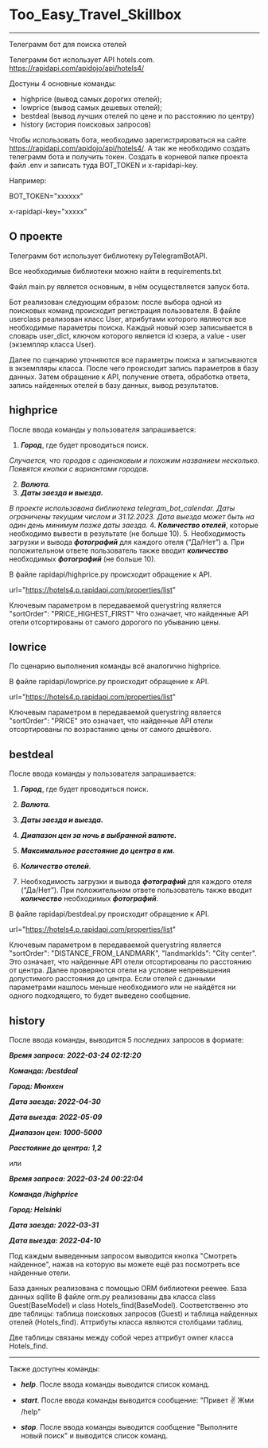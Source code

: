 <h1>Too_Easy_Travel_Skillbox</h1>

***

Телеграмм бот для поиска отелей

Телеграмм бот использует API hotels.com. https://rapidapi.com/apidojo/api/hotels4/

Достуны 4 основные команды:
- highprice (вывод самых дорогих отелей);
- lowprice (вывод самых дешевых отелей);
- bestdeal (вывод лучших отелей по цене и по расстоянию по центру)
- history (история поисковых запросов)

Чтобы использовать бота, необходимо зарегистрироваться на сайте https://rapidapi.com/apidojo/api/hotels4/.
А так же необходимо создать телеграмм бота и получить токен.
Создать в корневой папке проекта файл .env и записать туда BOT_TOKEN и x-rapidapi-key.

Например:

BOT_TOKEN="xxxxxx"

x-rapidapi-key="xxxxx"

<h2>О проекте</h2>
Телеграмм бот использует библиотеку pyTelegramBotAPI.

Все необходимые библиотеки можно найти в requirements.txt

Файл main.py является основным, в нём осуществляется запуск бота.

Бот реализован следующим образом: после выбора одной из поисковых команд 
происходит регистрация пользователя. В файле userclass реализован класс
User, атрибутами которого являются все необходимые параметры поиска. Каждый новый юзер 
записывается в словарь user_dict, ключом которого является id юзера,
а value - user (экземпляр класса User).

Далее по сценарию уточняются все параметры поиска и записываются в экземпляры класса.
После чего происходит запись параметров в базу данных. Затем обращение к API, получение ответа, обработка ответа,
запись найденных отелей в базу данных, вывод результатов.



<h2>highprice</h2>


После ввода команды у пользователя запрашивается:
1. ***Город***, где будет проводиться поиск.
    

<em>Случается, что городов с одинаковым и похожим названием несколько.
Появятся кнопки с вариантами городов.</em>

2. ***Валюта.***
3. ***Даты заезда и выезда.*** 

<em>В проекте использована библиотека telegram_bot_calendar.
Даты ограничены текущим числом и 31.12.2023. Дата выезда может быть
на один день минимум позже даты заезда.</em>
4. ***Количество отелей***, которые необходимо вывести в результате (не больше 10).
5. Необходимость загрузки и вывода ***фотографий*** для каждого отеля (“Да/Нет”)
a. При положительном ответе пользователь также вводит ***количество***
необходимых ***фотографий*** (не больше 10).

В файле rapidapi/highprice.py происходит обращение к API.

url="https://hotels4.p.rapidapi.com/properties/list"

Ключевым параметром в передаваемой querystring является "sortOrder": "PRICE_HIGHEST_FIRST"
Что означает, что найденные API отели отсортированы от самого дорогого по убыванию цены.



<h2>lowrice</h2>

По сценарию выполнения команды всё аналогично highprice.

В файле rapidapi/lowprice.py происходит обращение к API.

url="https://hotels4.p.rapidapi.com/properties/list"

Ключевым параметром в передаваемой querystring является "sortOrder": "PRICE"
это означает, что найденные API отели отсортированы по возрастанию цены от самого дешёвого.


<h2>bestdeal</h2>

После ввода команды у пользователя запрашивается:
1. ***Город***, где будет проводиться поиск.

2. ***Валюта.***
3. ***Даты заезда и выезда.*** 
4. ***Диапазон цен за ночь в выбранной валюте.***
5. ***Максимальное расстояние до центра в км.***
6. ***Количество отелей***.
7. Необходимость загрузки и вывода ***фотографий*** для каждого отеля (“Да/Нет”).
При положительном ответе пользователь также вводит ***количество***
необходимых ***фотографий***.

В файле rapidapi/bestdeal.py происходит обращение к API.

url="https://hotels4.p.rapidapi.com/properties/list"

Ключевым параметром в передаваемой querystring является "sortOrder": "DISTANCE_FROM_LANDMARK",
                 "landmarkIds": "City center".
Это означает, что найденные API отели отсортированы по расстоянию от центра.
Далее проверяются отели на условие непревышения допустимого расстояния до центра.
Если отелей с данными параметрами нашлось меньше необходимого или не найдётся ни одного подходящего, 
то будет выведено сообщение.

<h2>history</h2>


После ввода команды, выводится 5 последних запросов в формате:

***Время запроса: 2022-03-24 02:12:20***

***Команда: /bestdeal***

***Город: Мюнхен***

***Дата заезда: 2022-04-30***

***Дата выезда: 2022-05-09***

***Диапазон цен: 1000-5000***

***Расстояние до центра: 1,2***
 
или 

***Время запроса: 2022-03-24 00:22:04***

***Команда /highprice***

***Город: Helsinki***

***Дата заезда: 2022-03-31***

***Дата выезда: 2022-04-10***

Под каждым выведенным запросом выводится кнопка "Смотреть найденное",
нажав на которую вы можете ещё раз посмотреть все найденные отели.

База данных реализована с помощью ORM библиотеки peewee.
База данных sqllite
В файле orm.py реализованы два класса class Guest(BaseModel) и
class Hotels_find(BaseModel). Соответственно это две таблицы:
таблица поисковых запросов (Guest) и таблица найденных отелей (Hotels_find).
Аттрибуты класса являются столбцами таблиц. 

Две таблицы связаны между собой через аттрибут owner класса
Hotels_find.

***
Также доступны команды:

- ***help***. После ввода команды выводится список команд.

- ***start***. После ввода команды выводится сообщение:
"Привет ✌️ Жми /help"
- ***stop***. После ввода команды выводится сообщение <im>"Выполните новый поиск"</im>
и выводится список команд.





 







